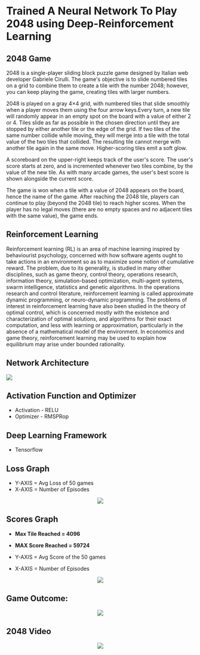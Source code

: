 # Trained A Neural Network To Play 2048 using Deep-Reinforcement Learning

## 2048 Game
2048 is a single-player sliding block puzzle game designed by Italian web developer Gabriele Cirulli. The game's objective is to slide numbered tiles on a grid to combine them to create a tile with the number 2048; however, you can keep playing the game, creating tiles with larger numbers.

2048 is played on a gray 4×4 grid, with numbered tiles that slide smoothly when a player moves them using the four arrow keys.Every turn, a new tile will randomly appear in an empty spot on the board with a value of either 2 or 4. Tiles slide as far as possible in the chosen direction until they are stopped by either another tile or the edge of the grid. If two tiles of the same number collide while moving, they will merge into a tile with the total value of the two tiles that collided. The resulting tile cannot merge with another tile again in the same move. Higher-scoring tiles emit a soft glow.

A scoreboard on the upper-right keeps track of the user's score. The user's score starts at zero, and is incremented whenever two tiles combine, by the value of the new tile. As with many arcade games, the user's best score is shown alongside the current score.

The game is won when a tile with a value of 2048 appears on the board, hence the name of the game. After reaching the 2048 tile, players can continue to play (beyond the 2048 tile) to reach higher scores. When the player has no legal moves (there are no empty spaces and no adjacent tiles with the same value), the game ends.

## Reinforcement Learning
Reinforcement learning (RL) is an area of machine learning inspired by behaviourist psychology, concerned with how software agents ought to take actions in an environment so as to maximize some notion of cumulative reward. The problem, due to its generality, is studied in many other disciplines, such as game theory, control theory, operations research, information theory, simulation-based optimization, multi-agent systems, swarm intelligence, statistics and genetic algorithms. In the operations research and control literature, reinforcement learning is called approximate dynamic programming, or neuro-dynamic programming. The problems of interest in reinforcement learning have also been studied in the theory of optimal control, which is concerned mostly with the existence and characterization of optimal solutions, and algorithms for their exact computation, and less with learning or approximation, particularly in the absence of a mathematical model of the environment. In economics and game theory, reinforcement learning may be used to explain how equilibrium may arise under bounded rationality.

## Network Architecture
![](https://github.com/navjindervirdee/2048-deep-reinforcement-learning/blob/master/Architecture/Architecture.JPG?raw=true)

## Activation Function and Optimizer 
* Activation - RELU
* Optimizer  - RMSPRop

## Deep Learning Framework
* Tensorflow

## Loss Graph
* Y-AXIS = Avg Loss of 50 games
* X-AXIS = Number of Episodes

<p align = "center">
<img src = https://github.com/navjindervirdee/2048-deep-reinforcement-learning/blob/master/Loss/Loss.png?raw=true>
</p>

## Scores Graph
* **Max Tile Reached = 4096**
* **MAX Score Reached = 59724**

* Y-AXIS = Avg Score of the 50 games
* X-AXIS = Number of Episodes

<p align = "center">
<img src = https://github.com/navjindervirdee/2048-deep-reinforcement-learning/blob/master/Score/Score.png?raw=true>
</p>

## Game Outcome:

<p align = "center">
<img src = "https://github.com/navjindervirdee/2048-deep-reinforcement-learning/blob/master/Game%20Outcomes/Outcome.JPG?raw=true">
</p>

## 2048 Video

<p align = "center">
<img src =  https://github.com/navjindervirdee/2048-deep-reinforcement-learning/blob/master/Game%20Video/game.gif >
</p>
